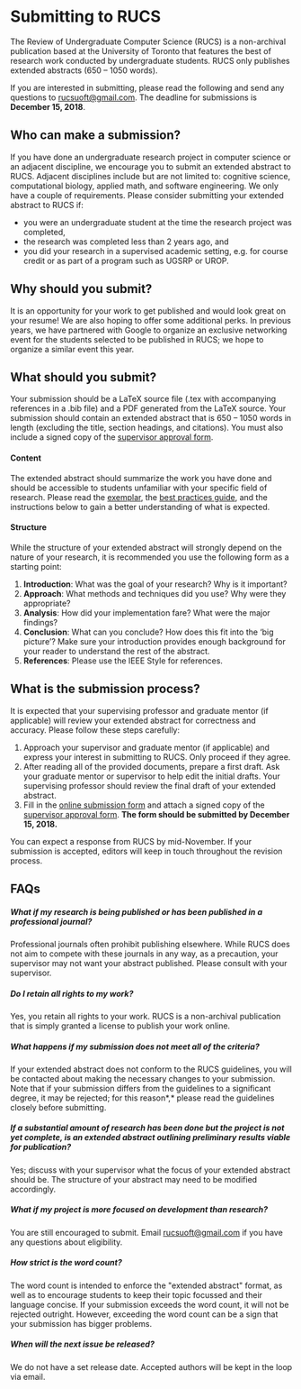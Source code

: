 # Submitting to RUCS 

The Review of Undergraduate Computer Science (RUCS) is a non-archival publication based at the University of Toronto that features the best of research work conducted by undergraduate students. RUCS only publishes extended abstracts (650 – 1050 words). 

If you are interested in submitting, please read the following and send any questions to [rucsuoft@gmail.com](mailto:rucsuoft@gmail.com). The deadline for submissions is **December 15, 2018**. 

## Who can make a submission? 

If you have done an undergraduate research project in computer science or an adjacent discipline, we encourage you to submit an extended abstract to RUCS. Adjacent disciplines include but are not limited to: cognitive science, computational biology, applied math, and software engineering. We only have a couple of requirements. Please consider submitting your extended abstract to RUCS if:

- you were an undergraduate student at the time the research project was completed,
- the research was completed less than 2 years ago, and 
 - you did your research in a supervised academic setting, e.g. for course credit or as part of a program such as UGSRP or UROP.

## Why should you submit? 

It is an opportunity for your work to get published and would look great on your resume! We are also hoping to offer some additional perks. In previous years, we have partnered with Google to organize an exclusive networking event for the students selected to be published in RUCS; we hope to organize a similar event this year. 

## What should you submit? 

Your submission should be a LaTeX source file (.tex with accompanying references in a .bib file) and a PDF generated from the LaTeX source. Your submission should contain an extended abstract that is 650 – 1050 words in length (excluding the title, section headings, and citations). You must also include a signed copy of the [supervisor approval form](http://rucs.ca/assets/info/Supervisor-Approval.pdf). 

#### Content 

The extended abstract should summarize the work you have done and should be accessible to students unfamiliar with your specific field of research. Please read the [exemplar](http://rucs.ca/assets/info/Extended-Abstract-Exemplar.pdf), the [best practices guide](http://rucs.ca/assets/info/RUCS-Best-Practices-Guide.pdf), and the instructions below to gain a better understanding of what is expected. 

#### Structure

While the structure of your extended abstract will strongly depend on the nature of your research, it is recommended you use the following form as a starting point: 

1. **Introduction**: What was the goal of your research? Why is it important? 
2. **Approach**: What methods and techniques did you use? Why were they appropriate? 
3. **Analysis**: How did your implementation fare? What were the major findings? 
4. **Conclusion**: What can you conclude? How does this fit into the ‘big picture’? Make sure your introduction provides enough background for your reader to understand the rest of the abstract.
5. **References**: Please use the IEEE Style for references. 

## What is the submission process? 

It is expected that your supervising professor and graduate mentor (if applicable) will review your extended abstract for correctness and accuracy.  Please follow these steps carefully:

1. Approach your supervisor and graduate mentor (if applicable) and express your interest in submitting to RUCS.  Only proceed if they agree.
2. After reading all of the provided documents, prepare a first draft.  Ask your graduate mentor or supervisor to help edit the initial drafts. Your supervising professor should review the final draft of your extended abstract.  
3. Fill in the [online submission form](https://forms.gle/k2R6oMkwvVefuuTEA) and attach a signed copy of the [supervisor approval form](http://rucs.ca/assets/info/Supervisor-Approval.pdf).  **The form should be submitted by December 15, 2018.**

You can expect a response from RUCS by mid-November. If your submission is accepted, editors will keep in touch throughout the revision process.

## FAQs 

##### What if my research is being published or has been published in a professional journal?

Professional journals often prohibit publishing elsewhere.  While RUCS does not aim to compete with these journals in any way, as a precaution, your supervisor may not want your abstract published. Please consult with your supervisor. 

##### Do I retain all rights to my work?

Yes, you retain all rights to your work.  RUCS is a non-archival publication that is simply granted a license to publish your work online.

##### What happens if my submission does not meet all of the criteria?

If your extended abstract does not conform to the RUCS guidelines, you will be contacted about making the necessary changes to your submission.  Note that if your submission differs from the guidelines to a significant degree, it may be rejected; for this reason*,* please read the guidelines closely before submitting.

##### If a substantial amount of research has been done but the project is not yet complete, is an extended abstract outlining preliminary results viable for publication?

Yes; discuss with your supervisor what the focus of your extended abstract should be.  The structure of your abstract may need to be modified accordingly. 

##### What if my project is more focused on development than research? 

You are still encouraged to submit. Email [rucsuoft@gmail.com](mailto:rucsuoft@gmail.com) if you have any questions about eligibility. 

##### How strict is the word count? 

The word count is intended to enforce the "extended abstract" format, as well as to encourage students to keep their topic focussed and their language concise. If your submission exceeds the word count, it will not be rejected outright. However, exceeding the word count can be a sign that your submission has bigger problems. 

##### When will the next issue be released? 

We do not have a set release date. Accepted authors will be kept in the loop via email. 